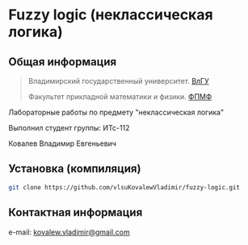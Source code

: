 Fuzzy logic (неклассическая логика)
===================================

Общая информация
----------------

> Владимирский государственный университет. [ВлГУ](http://vlsu.ru)
>
> Факультет прикладной математики и физики. [ФПМФ](http://fpmf.vlsu.ru)

Лабораторные работы по предмету "неклассическая логика"

Выполнил студент группы: ИТс-112

Ковалев Владимир Евгеньевич

Установка (компиляция)
----------------------

```sh
git clone https://github.com/vlsuKovalewVladimir/fuzzy-logic.git
```

Контактная информация
---------------------

e-mail: <kovalew.vladimir@gmail.com>